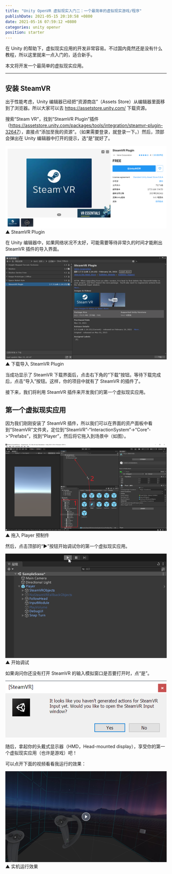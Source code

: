 ```yaml
---
title: "Unity OpenVR 虚拟现实入门二：一个最简单的虚拟现实游戏/程序"
publishDate: 2021-05-15 20:10:58 +0800
date: 2021-05-16 07:59:12 +0800
categories: unity openvr
position: starter
---
```


在 Unity 的帮助下，虚拟现实应用的开发非常容易。不过国内竟然还是没有什么教程，所以这里就来一点入门的，适合新手。

本文将开发一个最简单的虚拟现实应用。

---

<div id="toc"></div>

## 安装 SteamVR

出于性能考虑，Unity 编辑器已经把“资源商店”（Assets Store）从编辑器里面移到了浏览器。所以大家可以去 <https://assetstore.unity.com/> 下载资源。

搜索“Steam VR”，找到“SteamVR Plugin”插件（<https://assetstore.unity.com/packages/tools/integration/steamvr-plugin-32647>），直接点“添加至我的资源”。（如果需要登录，就登录一下。）然后，顶部会弹出在 Unity 编辑器中打开的提示，选“是”就好了。

[![SteamVR Plugin](/static/posts/2021-05-15-20-44-30.png)](https://assetstore.unity.com/packages/tools/integration/steamvr-plugin-32647)  
▲ SteamVR Plugin

在 Unity 编辑器中，如果网络状况不太好，可能需要等待非常久的时间才能刷出 SteamVR 插件的导入界面。

![下载导入 SteamVR Plugin](/static/posts/2021-05-15-20-48-35.png)  
▲ 下载导入 SteamVR Plugin

当成功显示了 SteamVR 下载界面后，点击右下角的“下载”按钮。等待下载完成后，点击“导入”按钮。这样，你的项目中就有了 SteamVR 的插件了。

接下来，我们将利用 SteamVR 插件来开发我们的第一个虚拟现实应用。

## 第一个虚拟现实应用

因为我们刚刚安装了 SteamVR 插件，所以我们可以在界面的资产面板中看到“SteamVR”文件夹，定位到“SteamVR”-“InteractionSystem”->“Core”->“Prefabs”，找到“Player”，然后将它拖入到场景中（如图）。

![拖入 Player 预制件](/static/posts/2021-05-15-20-51-41.png)  
▲ 拖入 Player 预制件

然后，点击顶部的“▶”按钮开始调试你的第一个虚拟现实应用。

![开始调试](/static/posts/2021-05-15-20-53-43.png)  
▲ 开始调试

如果询问你还没有打开 SteamVR 的输入模拟窗口是否要打开时，点“是”。

![是否打开 SteamVR 输入窗口](/static/posts/2021-05-15-20-55-07.png)

随后，拿起你的头戴式显示器（HMD，Head-mounted display），享受你的第一个虚拟现实应用（也许是游戏）吧！

可以点开下面的视频看看我运行的效果：

[![实机运行效果](/static/posts/2021-05-15-21-02-24.png)](https://r302.cc/q0pQ321?platform=enpc&channel=copylink)  
▲ 实机运行效果
